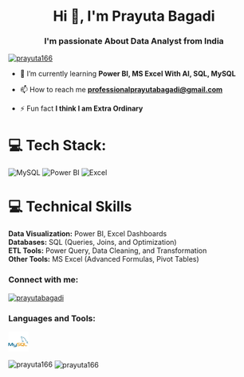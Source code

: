 <h1 align="center">Hi 👋, I'm Prayuta Bagadi</h1>
<h3 align="center">I'm passionate About Data Analyst from India</h3>

<p align="left"> <a href="https://github.com/ryo-ma/github-profile-trophy"><img src="https://github-profile-trophy.vercel.app/?username=prayuta166" alt="prayuta166" /></a> </p>

- 🌱 I’m currently learning **Power BI, MS Excel With AI, SQL, MySQL**

- 📫 How to reach me **professionalprayutabagadi@gmail.com**

- ⚡ Fun fact **I think I am Extra Ordinary**


# 💻 Tech Stack:
![MySQL](https://img.shields.io/badge/mysql-%2300f.svg?style=for-the-badge&logo=mysql&logoColor=white) ![Power BI](https://img.shields.io/badge/Power%20BI-%23F2C811.svg?style=for-the-badge&logo=powerbi&logoColor=black) ![Excel](https://img.shields.io/badge/Excel-%02320C.svg?style=for-the-badge&logo=microsoft-excel&logoColor=white)

# 💻 Technical Skills
**Data Visualization:** Power BI, Excel Dashboards<br>
**Databases:** SQL (Queries, Joins, and Optimization)<br>
**ETL Tools:** Power Query, Data Cleaning, and Transformation<br>
**Other Tools:** MS Excel (Advanced Formulas, Pivot Tables)<br>

<h3 align="left">Connect with me:</h3>
<p align="left">
<a href="https://linkedin.com/in/prayutabagadi" target="blank"><img align="center" src="https://raw.githubusercontent.com/rahuldkjain/github-profile-readme-generator/master/src/images/icons/Social/linked-in-alt.svg" alt="prayutabagadi" height="30" width="40" /></a>
</p>

<h3 align="left">Languages and Tools:</h3>
<p align="left"> <a href="https://www.mysql.com/" target="_blank" rel="noreferrer"> <img src="https://raw.githubusercontent.com/devicons/devicon/master/icons/mysql/mysql-original-wordmark.svg" alt="mysql" width="40" height="40"/> </a> </p>

<p><img align="left" src="https://github-readme-stats.vercel.app/api/top-langs?username=prayuta166&show_icons=true&locale=en&layout=compact" alt="prayuta166" /></p>

<p>&nbsp;<img align="center" src="https://github-readme-stats.vercel.app/api?username=prayuta166&show_icons=true&locale=en" alt="prayuta166" /></p>
